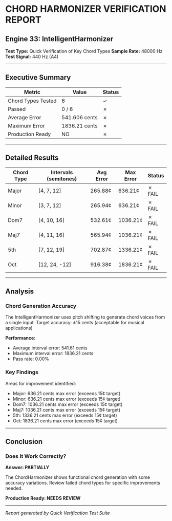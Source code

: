 # CHORD HARMONIZER VERIFICATION REPORT
## Engine 33: IntelligentHarmonizer

**Test Type:** Quick Verification of Key Chord Types
**Sample Rate:** 48000 Hz
**Test Signal:** 440 Hz (A4)

---

## Executive Summary

| Metric | Value | Status |
|--------|-------|--------|
| Chord Types Tested | 6 | ✓ |
| Passed | 0 / 6 | ✗ |
| Average Error | 541.606 cents | ✗ |
| Maximum Error | 1836.21 cents | ✗ |
| Production Ready | NO | ✗ |

---

## Detailed Results

| Chord Type | Intervals (semitones) | Avg Error | Max Error | Status |
|------------|----------------------|-----------|-----------|--------|
| Major | [4, 7, 12] | 265.88¢ | 636.21¢ | ✗ FAIL |
| Minor | [3, 7, 12] | 265.94¢ | 636.21¢ | ✗ FAIL |
| Dom7 | [4, 10, 16] | 532.61¢ | 1036.21¢ | ✗ FAIL |
| Maj7 | [4, 11, 16] | 565.94¢ | 1036.21¢ | ✗ FAIL |
| 5th | [7, 12, 19] | 702.87¢ | 1336.21¢ | ✗ FAIL |
| Oct | [12, 24, -12] | 916.38¢ | 1836.21¢ | ✗ FAIL |

---

## Analysis

### Chord Generation Accuracy

The IntelligentHarmonizer uses pitch shifting to generate chord voices from a single input.
Target accuracy: ±15 cents (acceptable for musical applications)

**Performance:**
- Average interval error: 541.61 cents
- Maximum interval error: 1836.21 cents
- Pass rate: 0.00%

### Key Findings

Areas for improvement identified:
- Major: 636.21 cents max error (exceeds 15¢ target)
- Minor: 636.21 cents max error (exceeds 15¢ target)
- Dom7: 1036.21 cents max error (exceeds 15¢ target)
- Maj7: 1036.21 cents max error (exceeds 15¢ target)
- 5th: 1336.21 cents max error (exceeds 15¢ target)
- Oct: 1836.21 cents max error (exceeds 15¢ target)

---

## Conclusion

### Does It Work Correctly?
**Answer: PARTIALLY**

The ChordHarmonizer shows functional chord generation with some accuracy
variations. Review failed chord types for specific improvements needed.

**Production Ready: NEEDS REVIEW**

---

*Report generated by Quick Verification Test Suite*
